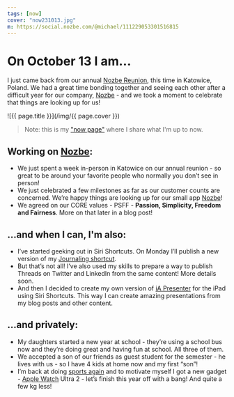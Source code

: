 ```yaml
---
tags: [now]
cover: "now231013.jpg"
m: https://social.nozbe.com/@michael/111229053301516815
---
```


# On October 13 I am…

I just came back from our annual [Nozbe Reunion](/reunion), this time in Katowice, Poland. We had a great time bonding together and seeing each other after a difficult year for our company, [Nozbe][n] - and we took a moment to celebrate that things are looking up for us!

<!--More-->

![{{ page.title }}](/img/{{ page.cover }})

> Note: this is my ["now page"](/now) where I share what I'm up to now.

## Working on [Nozbe][n]:

* We just spent a week in-person in Katowice on our annual reunion - so great to be around your favorite people who normally you don’t see in person!
* We just celebrated a few milestones as far as our customer counts are concerned. We’re happy things are looking up for our small app [Nozbe][n]!
* We agreed on our CORE values - PSFF - **Passion, Simplicity, Freedom and Fairness**. More on that later in a blog post!

## …and when I can, I'm also:

* I’ve started geeking out in Siri Shortcuts. On Monday I’ll publish a new version of my [Journaling shortcut](/journal).
* But that’s not all! I’ve also used my skills to prepare a way to publish Threads on Twitter and LinkedIn from the same content! More details soon.
* And then I decided to create my own version of [iA Presenter](https://ia.net/presenter) for the iPad using Siri Shortcuts. This way I can create amazing presentations from my blog posts and other content.

## …and privately:

* My daughters started a new year at school - they’re using a school bus now and they’re doing great and having fun at school. All three of them.
* We accepted a son of our friends as guest student for the semester - he lives with us - so I have 4 kids at home now and my first “son”!
* I’m back at doing [sports again](/sports) and to motivate myself I got a new gadget - [Apple Watch](/applewatch) Ultra 2 - let’s finish this year off with a bang! And quite a few kg less!


[n]: https://michael.gratis/nozbe
[np]: https://michael.gratis/nozbepersonal